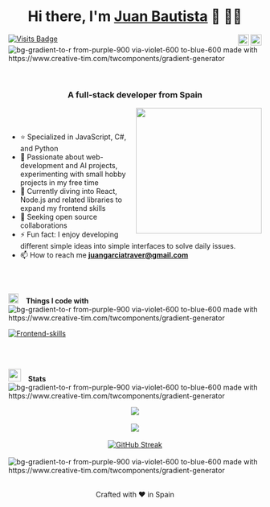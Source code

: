 <h1 align="center">Hi there, I'm <a href="https://www.linkedin.com/in/juan-bautista-garcia-traver/">Juan Bautista</a> 👋 👨‍💻</h1>

[![Visits Badge](https://komarev.com/ghpvc/?username=bautista225&label=Profile%20views&color=blue&style=for-the-badge)](linkedin.com/in/juan-bautista-garcia-traver/)
<span>
<a href="https://www.linkedin.com/in/juan-bautista-garcia-traver/" target="_blank"><img alt="LinkedIn" align="right" width="22" src="https://cdn.simpleicons.org/linkedin/white" /></a>
<a href="https://github.com/bautista225" target="_blank"><img alt="Github" align="right" width="22" src="https://cdn.simpleicons.org/github/white" /></a>
</span>
<img alt="bg-gradient-to-r from-purple-900 via-violet-600 to-blue-600 made with https://www.creative-tim.com/twcomponents/gradient-generator" src="https://github.com/user-attachments/assets/e4b325f8-c3f6-4562-9333-fe5b2ee51ee6">

<br />

<h3 align="center">A full-stack developer from Spain</h3>

<img align='right' src='https://user-images.githubusercontent.com/5713670/87202985-820dcb80-c2b6-11ea-9f56-7ec461c497c3.gif' width='250'></a>
<br />
<br />

- ⭐ Specialized in JavaScript, C#, and Python
- 🤖 Passionate about web-development and AI projects, experimenting with small hobby projects in my free time
- 🌱 Currently diving into React, Node.js and related libraries to expand my frontend skills
- 🤝 Seeking open source collaborations
- ⚡ Fun fact: I enjoy developing different simple ideas into simple interfaces to solve daily issues.
- 📫 How to reach me **<juangarciatraver@gmail.com>**

<br />
<br />

<img src="https://media2.giphy.com/media/QssGEmpkyEOhBCb7e1/giphy.gif?cid=ecf05e47a0n3gi1bfqntqmob8g9aid1oyj2wr3ds3mg700bl&rid=giphy.gif" width ="20"> &ensp; <b> Things I code with</b>
<img alt="bg-gradient-to-r from-purple-900 via-violet-600 to-blue-600 made with https://www.creative-tim.com/twcomponents/gradient-generator" src="https://github.com/user-attachments/assets/e4b325f8-c3f6-4562-9333-fe5b2ee51ee6"><br>

[![Frontend-skills](https://skillicons.dev/icons?i=html,js,ts,react,redux,space,tailwind,bootstrap,materialui,css,jquery,space,mongodb,mysql,space,vite,vitest,npm,pnpm,space,graphql,nodejs,express,space,dotnet,cs,bash,linux,md,space,py,opencv,tensorflow,pytorch,space,docker,git,github,postman,vscode,space,astro)](https://bautista225.github.io/portfolio)

<br />
<br />

<img src="https://media.giphy.com/media/iY8CRBdQXODJSCERIr/giphy.gif" width ="25"> &ensp;<b> Stats </b>
<img alt="bg-gradient-to-r from-purple-900 via-violet-600 to-blue-600 made with https://www.creative-tim.com/twcomponents/gradient-generator" src="https://github.com/user-attachments/assets/e4b325f8-c3f6-4562-9333-fe5b2ee51ee6">

<div align="center">
  <a href="https://github.com/anuraghazra/github-readme-stats">
    <img align="top" src="https://github-readme-stats.vercel.app/api?username=bautista225&show_icons=true&hide_border=true&&count_private=true&include_all_commits=true&theme=dracula" />
  </a>
<br />
<br />
  <a href="https://github.com/anuraghazra/convoychat">
    <img align="top" src="https://github-readme-stats.vercel.app/api/top-langs/?username=bautista225&layout=compact&hide_border=true&&count_private=true&theme=dracula" />
  </a>
<br />
<br />
  <a href="https://git.io/streak-stats"><img src="https://streak-stats.demolab.com?user=bautista225&theme=dracula&hide_border=true" alt="GitHub Streak" /></a>
</div>

<br/>
<img alt="bg-gradient-to-r from-purple-900 via-violet-600 to-blue-600 made with https://www.creative-tim.com/twcomponents/gradient-generator" src="https://github.com/user-attachments/assets/e4b325f8-c3f6-4562-9333-fe5b2ee51ee6">

<br />
<br />

<p align="center">Crafted with ❤️ in Spain</p>


<!--
**bautista225/bautista225** is a ✨ _special_ ✨ repository because its `README.md` (this file) appears on your GitHub profile.

Here are some ideas to get you started:

- 🔭 I’m currently working on ...
- 🌱 I’m currently learning ...
- 👯 I’m looking to collaborate on ...
- 🤔 I’m looking for help with ...
- 💬 Ask me about ...
- 📫 How to reach me: ...
- 😄 Pronouns: ...
- ⚡ Fun fact: ...
-->
